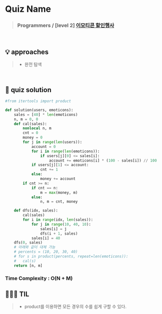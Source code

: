 # Quiz Name
> ### Programmers / [level 2] <a href = "https://school.programmers.co.kr/learn/courses/30/lessons/150368"> 이모티콘 할인행사 </a>

<br>

## 💡 approaches
>  - 완전 탐색

<br>

## 🔑 quiz solution

```py
#from itertools import product

def solution(users, emoticons):
    sales = [40] * len(emoticons)
    n, m = 0, 0
    def cal(sales):
        nonlocal n, m
        cnt = 0
        money = 0
        for j in range(len(users)):
            account = 0
            for i in range(len(emoticons)):
                if users[j][0] <= sales[i]:
                    account += emoticons[i] * (100 - sales[i]) // 100
            if users[j][1] <= account:
                cnt += 1
            else:
                money += account
        if cnt >= n:
            if cnt == n:
                m = max(money, m)
            else:
                n, m = cnt, money

    def dfs(idx, sales):
        cal(sales)
        for i in range(idx, len(sales)):
            for j in range(10, 40, 10):
                sales[i] = j
                dfs(i + 1, sales)
            sales[i] = 40
    dfs(0, sales)
    # 아래와 같이 대체 가능
    # percents = (10, 20, 30, 40)
    # for s in product(percents, repeat=len(emoticons)):
    #   cal(s)
    return [n, m]
```
### Time Complexity : O(N + M)
## 👩🏻‍🏫 TIL
>  - product를 이용하면 모든 경우의 수를 쉽게 구할 수 있다.
